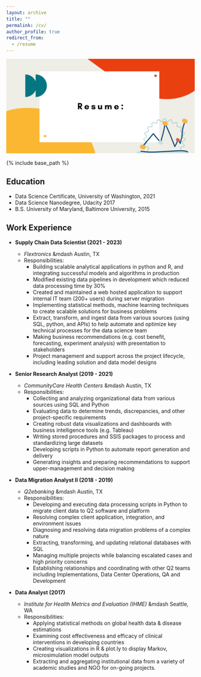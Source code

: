 ```yaml
---
layout: archive
title: ""
permalink: /cv/
author_profile: true
redirect_from:
  - /resume
---
```


<img src="/images/Resume.png" alt="Resume" width="650"/>

{% include base_path %}

Education 
----
* Data Science Certificate, University of Washington, 2021
* Data Science Nanodegree, Udacity 2017 
* B.S. University of Maryland, Baltimore University, 2015


Work Experience
----
* **Supply Chain Data Scientist (2021 - 2023)**
  * _Flextronics_ &mdash Austin, TX
  * Responsibilities: 
      - Building scalable analytical applications in python and R, and integrating successful models and algorithms in production
      - Modified existing data pipelines in development which reduced data processing time by 30%
      - Created and maintained a web hosted application to support internal IT team (200+ users) during server migration
      - Implementing statistical methods, machine learning techniques to create scalable solutions for business problems
      - Extract, transform, and ingest data from various sources (using SQL, python, and APIs) to help automate and optimize key technical processes for the data science team
      - Making business recommendations (e.g. cost benefit, forecasting, experiment analysis) with presentation to stakeholders
      - Project management and support across the project lifecycle, including leading solution and data model designs

* **Senior Research Analyst (2019 - 2021)**
  * _CommunityCare Health Centers_ &mdash Austin, TX
  * Responsibilities: 
      - Collecting and analyzing organizational data from various sources using SQL and Python
      - Evaluating data to determine trends, discrepancies, and other project-specific requirements
      - Creating robust data visualizations and dashboards with business intelligence tools (e.g. Tableau)
      - Writing stored procedures and SSIS packages to process and standardizing large datasets
      - Developing scripts in Python to automate report generation and delivery
      - Generating insights and preparing recommendations to support upper-management and decision making

* **Data Migration Analyst II (2018 - 2019)**
  * _Q2ebanking_ &mdash Austin, TX
  * Responsibilities: 
      - Developing and executing data processing scripts in Python to migrate client data to Q2 software and platform
      - Resolving complex client application, integration, and environment issues
      - Diagnosing and resolving data migration problems of a complex nature
      - Extracting, transforming, and updating relational databases with SQL
      - Managing multiple projects while balancing escalated cases and high priority concerns
      - Establishing relationships and coordinating with other Q2 teams including Implementations, Data Center Operations, QA and Development
      
* **Data Analyst (2017)**
  * _Institute for Health Metrics and Evaluation (IHME)_ &mdash Seattle, WA
  * Responsibilities: 
    - Applying statistical methods on global health data & disease estimations
    - Examining cost effectiveness and efficacy of clinical interventions in developing countries
    - Creating visualizations in R & plot.ly to display Markov, microsimulation model outputs
    - Extracting and aggregating institutional data from a variety of academic studies and NGO for on-going projects.



